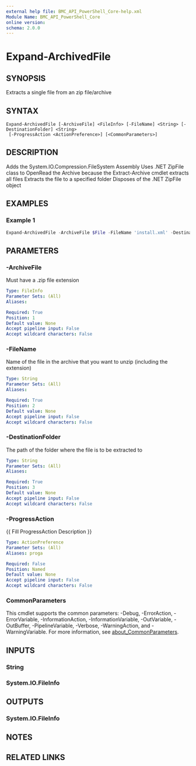 ```yaml
---
external help file: BMC_API_PowerShell_Core-help.xml
Module Name: BMC_API_PowerShell_Core
online version:
schema: 2.0.0
---
```


# Expand-ArchivedFile

## SYNOPSIS

Extracts a single file from an zip file/archive

## SYNTAX

```text
Expand-ArchivedFile [-ArchiveFile] <FileInfo> [-FileName] <String> [-DestinationFolder] <String>
 [-ProgressAction <ActionPreference>] [<CommonParameters>]
```

## DESCRIPTION

Adds the System.IO.Compression.FileSystem Assembly
Uses .NET ZipFile class to OpenRead the Archive because the Extract-Archive cmdlet extracts all files
Extracts the file to a specified folder
Disposes of the .NET ZipFile object

## EXAMPLES

### Example 1

```PowerShell
Expand-ArchivedFile -ArchiveFile $File -FileName 'install.xml' -DestinationFolder 'C:\Windows\Temp\Unzipped'
```

## PARAMETERS

### -ArchiveFile

Must have a .zip file extension

```yaml
Type: FileInfo
Parameter Sets: (All)
Aliases:

Required: True
Position: 1
Default value: None
Accept pipeline input: False
Accept wildcard characters: False
```

### -FileName

Name of the file in the archive that you want to unzip (including the extension)

```yaml
Type: String
Parameter Sets: (All)
Aliases:

Required: True
Position: 2
Default value: None
Accept pipeline input: False
Accept wildcard characters: False
```

### -DestinationFolder

The path of the folder where the file is to be extracted to

```yaml
Type: String
Parameter Sets: (All)
Aliases:

Required: True
Position: 3
Default value: None
Accept pipeline input: False
Accept wildcard characters: False
```

### -ProgressAction

{{ Fill ProgressAction Description }}

```yaml
Type: ActionPreference
Parameter Sets: (All)
Aliases: proga

Required: False
Position: Named
Default value: None
Accept pipeline input: False
Accept wildcard characters: False
```

### CommonParameters

This cmdlet supports the common parameters: -Debug, -ErrorAction, -ErrorVariable, -InformationAction, -InformationVariable, -OutVariable, -OutBuffer, -PipelineVariable, -Verbose, -WarningAction, and -WarningVariable. For more information, see [about_CommonParameters](http://go.microsoft.com/fwlink/?LinkID=113216).

## INPUTS

### String

### System.IO.FileInfo

## OUTPUTS

### System.IO.FileInfo

## NOTES

## RELATED LINKS
